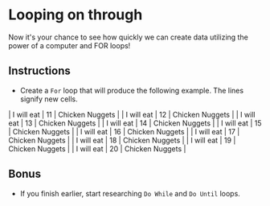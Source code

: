 # Looping on through

Now it's your chance to see how quickly we can create data utilizing the power of a computer and FOR loops!

## Instructions

* Create a `For` loop that will produce the following example. The lines signify new cells.

| I will eat | 11 | Chicken Nuggets |
| I will eat | 12 | Chicken Nuggets |
| I will eat | 13 | Chicken Nuggets |
| I will eat | 14 | Chicken Nuggets |
| I will eat | 15 | Chicken Nuggets |
| I will eat | 16 | Chicken Nuggets |
| I will eat | 17 | Chicken Nuggets |
| I will eat | 18 | Chicken Nuggets |
| I will eat | 19 | Chicken Nuggets |
| I will eat | 20 | Chicken Nuggets |

## Bonus

* If you finish earlier, start researching `Do While` and `Do Until` loops.
